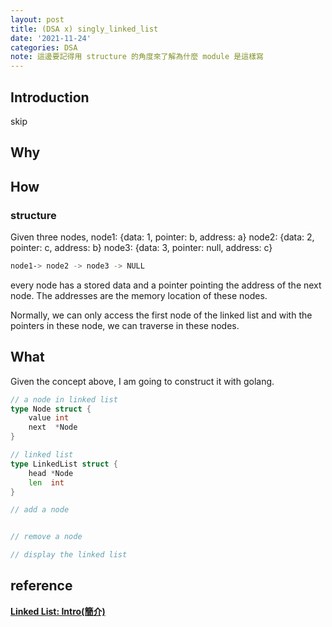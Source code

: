 ```yaml
---
layout: post
title: (DSA x) singly_linked_list
date: '2021-11-24'
categories: DSA
note: 這邊要記得用 structure 的角度來了解為什麼 module 是這樣寫
---
```


## Introduction

skip

## Why

## How

### structure

Given three nodes,
node1: {data: 1, pointer: b, address: a}
node2: {data: 2, pointer: c, address: b}
node3: {data: 3, pointer: null, address: c}

```bash
node1-> node2 -> node3 -> NULL
```

every node has a stored data and a pointer pointing the address of the next node. The addresses are the memory location of these nodes.

Normally, we can only access the first node of the linked list and with the pointers in these node, we can traverse in these nodes.

## What

Given the concept above, I am going to construct it with golang.

```go
// a node in linked list
type Node struct {
    value int
    next  *Node
}

// linked list
type LinkedList struct {
    head *Node
    len  int
}

// add a node


// remove a node

// display the linked list
```




## reference

[**Linked List: Intro(簡介)**](http://alrightchiu.github.io/SecondRound/linked-list-introjian-jie.html)
